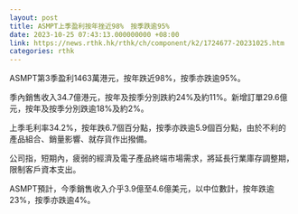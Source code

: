 ```yaml
---
layout: post
title: ASMPT上季盈利按年挫近98%　按季跌逾95%
date: 2023-10-25 07:43:13.000000000 +08:00
link: https://news.rthk.hk/rthk/ch/component/k2/1724677-20231025.htm
categories: rthk
---
```


ASMPT第3季盈利1463萬港元，按年跌近98%，按季亦跌逾95%。

季內銷售收入34.7億港元，按年及按季分別跌約24%及約11%。新增訂單29.6億元，按年及按季分別跌逾18%及約2%。

上季毛利率34.2%，按年跌6.7個百分點，按季亦跌逾5.9個百分點，由於不利的產品組合、銷量影響、就存貨作出撥備。

公司指，短期內，疲弱的經濟及電子產品終端市場需求，將延長行業庫存調整期，限制客戶資本支出。

ASMPT預計，今季銷售收入介乎3.9億至4.6億美元，以中位數計，按年跌逾23%，按季亦跌逾4%。
